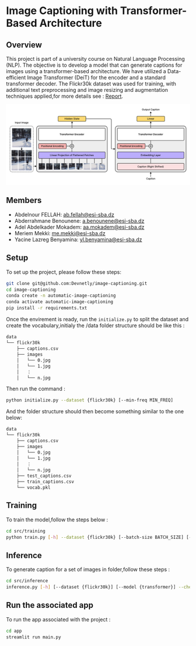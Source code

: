 # Image Captioning with Transformer-Based Architecture

## Overview

This project is part of a university course on Natural Language Processing (NLP). The objective is to develop a model that can generate captions for images using a transformer-based architecture. We have utilized a Data-efficient Image Transformer (DeiT) for the encoder and a standard transformer decoder. The Flickr30k dataset was used for training, with additional text preprocessing and image resizing and augmentation techniques applied,for more details see : [Report](https://github.com/Devnetly/image-captioning/blob/main/docs/report.pdf).


<div style="background-color: white; display: inline-block; padding: 10px;">
  <img src="https://raw.githubusercontent.com/Devnetly/image-captioning/main/docs/figures/architecture.png?token=GHSAT0AAAAAACPSTVFRNVJ6U23OA6T6GGXKZSLUZRA" alt="The architecture" />
</div>

## Members

- Abdelnour FELLAH: [ab.fellah@esi-sba.dz](mailto:ab.fellah@esi-sba.dz)
- Abderrahmane Benounene: [a.benounene@esi-sba.dz](mailto:a.benounene@esi-sba.dz)
- Adel Abdelkader Mokadem: [aa.mokadem@esi-sba.dz](mailto:aa.mokadem@esi-sba.dz)
- Meriem Mekki: [me.mekki@esi-sba.dz](mailto:me.mekki@esi-sba.dz)
- Yacine Lazreg Benyamina: [yl.benyamina@esi-sba.dz](mailto:yl.benyamina@esi-sba.dz)

## Setup

To set up the project, please follow these steps:

```sh
git clone git@github.com:Devnetly/image-captioning.git
cd image-captioning
conda create -n automatic-image-captioning
conda activate automatic-image-captioning
pip install -r requirements.txt
```

Once the envirement is ready, run the `initialize.py` to split the dataset and create the vocabulary,initialy the /data folder structure should be like this : 

```
data
└── flickr30k
    ├── captions.csv
    ├── images
    │   └── 0.jpg
    │   └── 1.jpg
    │   ⋮
    │   └── n.jpg
```

Then run the command : 

```sh
python initialize.py --dataset {flickr30k} [--min-freq MIN_FREQ]
```

And the folder structure should then become something similar to the one below:

```
data
└── flickr30k
    ├── captions.csv
    ├── images
    │   └── 0.jpg
    │   └── 1.jpg
    │   ⋮
    │   └── n.jpg
    ├── test_captions.csv
    ├── train_captions.csv
    └── vocab.pkl
```

## Training

To train the model,follow the steps below : 

```sh
cd src/training
python train.py [-h] --dataset {flickr30k} [--batch-size BATCH_SIZE] [--learning-rate LEARNING_RATE] [--weight-decay WEIGHT_DECAY] [--epochs EPOCHS] [--num-workers NUM_WORKERS] [--prefetch-factor PREFETCH_FACTOR] --weights-folder WEIGHTS_FOLDER --histories-folder HISTORIES_FOLDER
```

## Inference

To generate caption for a set of images in folder,follow these steps : 

```sh
cd src/inference
inference.py [-h] [--dataset {flickr30k}] [--model {transformer}] --checkpoint CHECKPOINT [--source SOURCE] --destination DESTINATION
```

## Run the associated app

To run the app associated with the project : 

```sh
cd app
streamlit run main.py
```